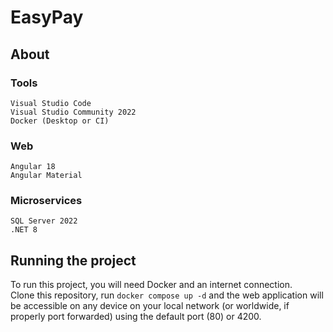 # EasyPay

## About

### Tools

```
Visual Studio Code
Visual Studio Community 2022
Docker (Desktop or CI)
```

### Web

```
Angular 18
Angular Material
```

### Microservices

```
SQL Server 2022
.NET 8
```

## Running the project

To run this project, you will need Docker and an internet connection. <br>
Clone this repository, run `docker compose up -d` and the web application will be accessible
on any device on your local network (or worldwide, if properly port forwarded)
using the default port (80) or 4200.
